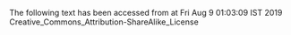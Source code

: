 The following text has been accessed from at Fri Aug 9 01:03:09 IST 2019
Creative_Commons_Attribution-ShareAlike_License

